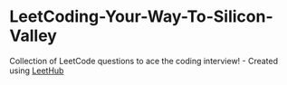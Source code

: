 # LeetCoding-Your-Way-To-Silicon-Valley
Collection of LeetCode questions to ace the coding interview! - Created using [LeetHub](https://github.com/QasimWani/LeetHub)
